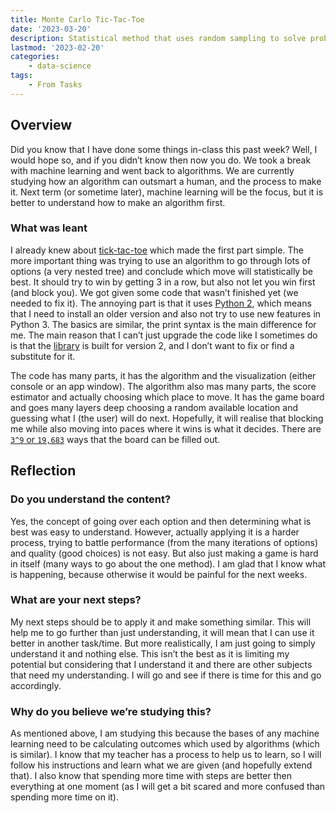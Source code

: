 ```yaml
---
title: Monte Carlo Tic-Tac-Toe
date: '2023-03-20'
description: Statistical method that uses random sampling to solve problems.
lastmod: '2023-02-20'
categories:
    - data-science
tags:
    - From Tasks
---
```


## Overview

Did you know that I have done some things in-class this past week? Well, I would hope so, and if you didn’t know then now you do. We took a break with machine learning and went back to algorithms. We are currently studying how an algorithm can outsmart a human, and the process to make it. Next term (or sometime later), machine learning will be the focus, but it is better to understand how to make an algorithm first.

### What was leant

I already knew about [tick-tac-toe](https://en.wikipedia.org/wiki/Tic-tac-toe) which made the first part simple. The more important thing was trying to use an algorithm to go through lots of options (a very nested tree) and conclude which move will statistically be best. It should try to win by getting 3 in a row, but also not let you win first (and block you). We got given some code that wasn’t finished yet (we needed to fix it). The annoying part is that it uses [Python 2](https://www.python.org/download/releases/2.0/), which means that I need to install an older version and also not try to use new features in Python 3. The basics are similar, the print syntax is the main difference for me. The main reason that I can’t just upgrade the code like I sometimes do is that the [library](https://pypi.org/project/SimpleGUITk/) is built for version 2, and I don’t want to fix or find a substitute for it.

The code has many parts, it has the algorithm and the visualization (either console or an app window). The algorithm also mas many parts, the score estimator and actually choosing which place to move. It has the game board and goes many layers deep choosing a random available location and guessing what I (the user) will do next. Hopefully, it will realise that blocking me while also moving into paces where it wins is what it decides. There are [`3^9` or `19,683`](https://www.crows.org/blogpost/1685693/357431/The-Mathematics-of-Tic-Tac-Toe) ways that the board can be filled out.

## Reflection

### Do you understand the content?

Yes, the concept of going over each option and then determining what is best was easy to understand. However, actually applying it is a harder process, trying to battle performance (from the many iterations of options) and quality (good choices) is not easy. But also just making a game is hard in itself (many ways to go about the one method). I am glad that I know what is happening, because otherwise it would be painful for the next weeks.

### What are your next steps?

My next steps should be to apply it and make something similar. This will help me to go further than just understanding, it will mean that I can use it better in another task/time. But more realistically, I am just going to simply understand it and nothing else. This isn’t the best as it is limiting my potential but considering that I understand it and there are other subjects that need my understanding. I will go and see if there is time for this and go accordingly.

### Why do you believe we’re studying this?

As mentioned above, I am studying this because the bases of any machine learning need to be calculating outcomes which used by algorithms (which is similar). I know that my teacher has a process to help us to learn, so I will follow his instructions and learn what we are given (and hopefully extend that). I also know that spending more time with steps are better then everything at one moment (as I will get a bit scared and more confused than spending more time on it).

